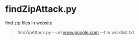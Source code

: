 # findZipAttack.py
find zip files in website

> findZipAttack.py --url www.google.com --file wordlist.txt
